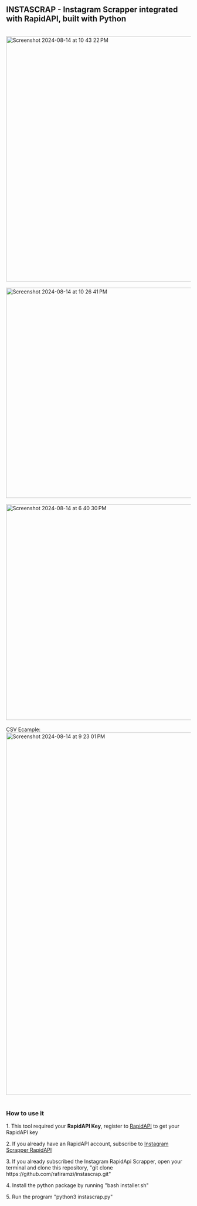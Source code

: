 **INSTASCRAP - Instagram Scrapper integrated with RapidAPI, built with Python**
--

<br>
<img width="666" alt="Screenshot 2024-08-14 at 10 43 22 PM" src="https://github.com/user-attachments/assets/1b05073b-c82a-45d1-aca8-67372dc45600">
<br>
<br>
<img width="571" alt="Screenshot 2024-08-14 at 10 26 41 PM" src="https://github.com/user-attachments/assets/2b6102b5-afe9-4659-8ed9-23b2e49b73d7">
<br>
<br>
<img width="586" alt="Screenshot 2024-08-14 at 6 40 30 PM" src="https://github.com/user-attachments/assets/69a19461-f758-4f43-bc42-aba10b7351a2">
<br>
<br>
CSV Ecample:

<img width="984" alt="Screenshot 2024-08-14 at 9 23 01 PM" src="https://github.com/user-attachments/assets/408a9c21-6bad-4816-87be-6193c921e4d3">
<br>
<br>
<h3>How to use it</h3>
<p>1. This tool required your <span><b>RapidAPI Key</b></span>, register to <span><a href='https://rapidapi.com/'>RapidAPI</a></span> to get your RapidAPI key</p>
<p>2. If you already have an RapidAPI account, subscribe to <span><a href='https://rapidapi.com/social-api1-instagram/api/instagram-scraper-api2/playground/apiendpoint_8e9bbd9f-cfb9-4540-8003-df00b30e3b84'>Instagram Scrapper RapidAPI</a></span></p>
<p>3. If you already subscribed the Instagram RapidApi Scrapper, open your terminal and clone this repository, "git clone https://github.com/rafiramzi/instascrap.git" </p>
<p>4. Install the python package by running "bash installer.sh" </p>
<p>5. Run the program "python3 instascrap.py" </p>
